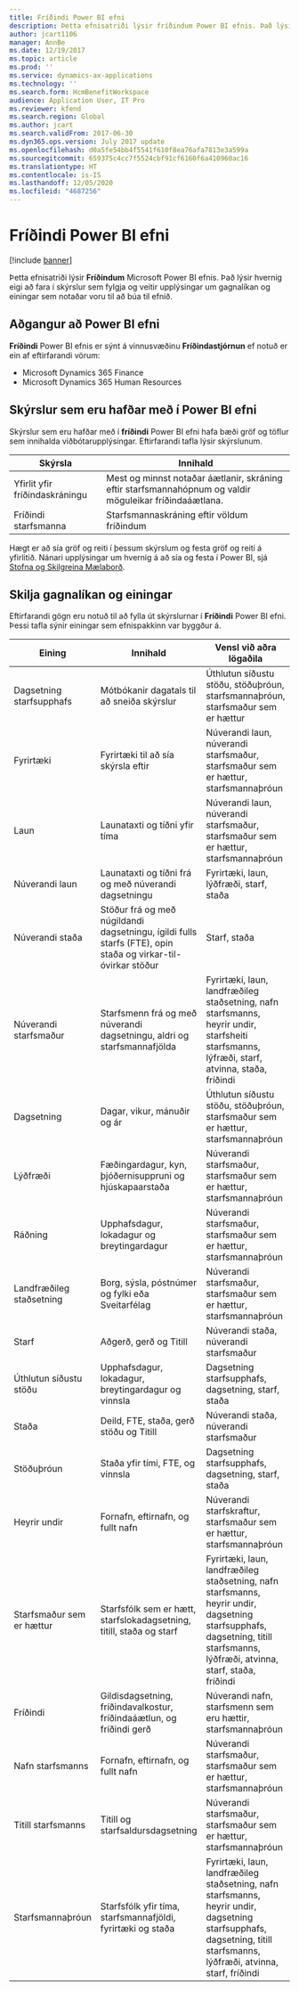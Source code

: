 ```yaml
---
title: Fríðindi Power BI efni
description: Þetta efnisatriði lýsir fríðindum Power BI efnis. Það lýsir hvernig eigi að fara í skýrslur sem fylgja og veitir upplýsingar um gagnalíkan og einingar sem notaðar voru til að búa til efnið.
author: jcart1106
manager: AnnBe
ms.date: 12/19/2017
ms.topic: article
ms.prod: ''
ms.service: dynamics-ax-applications
ms.technology: ''
ms.search.form: HcmBenefitWorkspace
audience: Application User, IT Pro
ms.reviewer: kfend
ms.search.region: Global
ms.author: jcart
ms.search.validFrom: 2017-06-30
ms.dyn365.ops.version: July 2017 update
ms.openlocfilehash: d0a5fe54bb4f5541f610f8ea76afa7813e3a599a
ms.sourcegitcommit: 659375c4cc7f5524cbf91cf6160f6a410960ac16
ms.translationtype: HT
ms.contentlocale: is-IS
ms.lasthandoff: 12/05/2020
ms.locfileid: "4687256"
---
```

# <a name="benefits-power-bi-content"></a>Fríðindi Power BI efni

[!include [banner](../includes/banner.md)]

Þetta efnisatriði lýsir **Fríðindum** Microsoft Power BI efnis. Það lýsir hvernig eigi að fara í skýrslur sem fylgja og veitir upplýsingar um gagnalíkan og einingar sem notaðar voru til að búa til efnið.

## <a name="accessing-the-power-bi-content"></a>Aðgangur að Power BI efni
**Fríðindi** Power BI efnis er sýnt á vinnusvæðinu **Fríðindastjórnun** ef notuð er ein af eftirfarandi vörum:

- Microsoft Dynamics 365 Finance
- Microsoft Dynamics 365 Human Resources

## <a name="reports-that-are-included-in-the-power-bi-content"></a>Skýrslur sem eru hafðar með í Power BI efni
Skýrslur sem eru hafðar með í **fríðindi** Power BI efni hafa bæði gröf og töflur sem innihalda viðbótarupplýsingar. Eftirfarandi tafla lýsir skýrslunum.

| Skýrsla                      | Innihald                                                                                       |
|-----------------------------|------------------------------------------------------------------------------------------------|
| Yfirlit yfir fríðindaskráningu | Mest og minnst notaðar áætlanir, skráning eftir starfsmannahópnum og valdir möguleikar fríðindaáætlana. |
| Fríðindi starfsmanna           | Starfsmannaskráning eftir völdum fríðindum                                                        |

Hægt er að sía gröf og reiti í þessum skýrslum og festa gröf og reiti á yfirlitið. Nánari upplýsingar um hvernig á að sía og festa í Power BI, sjá [Stofna og Skilgreina Mælaborð](https://powerbi.microsoft.com/guided-learning/powerbi-learning-4-2-create-configure-dashboards).

## <a name="understanding-the-data-model-and-entities"></a>Skilja gagnalíkan og einingar
Eftirfarandi gögn eru notuð til að fylla út skýrslurnar í **Fríðindi** Power BI efni. Þessi tafla sýnir einingar sem efnispakkinn var byggður á.

| Eining                   | Innihald                                                                                                   | Vensl við aðra lögaðila |
|--------------------------|------------------------------------------------------------------------------------------------------------|-----------------------------------|
| Dagsetning starfsupphafs          | Mótbókanir dagatals til að sneiða skýrslur                                                                          | Úthlutun síðustu stöðu, stöðuþróun, starfsmannaþróun, starfsmaður sem er hættur |
| Fyrirtæki                  | Fyrirtæki til að sía skýrsla eftir                                                                             | Núverandi laun, núverandi starfsmaður, starfsmaður sem er hættur, starfsmannaþróun |
| Laun             | Launataxti og tíðni yfir tíma                                                                           | Núverandi laun, núverandi starfsmaður, starfsmaður sem er hættur, starfsmannaþróun |
| Núverandi laun     | Launataxti og tíðni frá og með núverandi dagsetningu                                                              | Fyrirtæki, laun, lýðfræði, starf, staða |
| Núverandi staða         | Stöður frá og með núgildandi dagsetningu, ígildi fulls starfs (FTE), opin staða og virkar-til-óvirkar stöður | Starf, staða |
| Núverandi starfsmaður         | Starfsmenn frá og með núverandi dagsetningu, aldri og starfsmannafjölda                                                         | Fyrirtæki, laun, landfræðileg staðsetning, nafn starfsmanns, heyrir undir, starfsheiti starfsmanns, lýfræði, starf, atvinna, staða, fríðindi |
| Dagsetning                     | Dagar, vikur, mánuðir og ár                                                                             | Úthlutun síðustu stöðu, stöðuþróun, starfsmaður sem er hættur, starfsmannaþróun |
| Lýðfræði             | Fæðingardagur, kyn, þjóðernisuppruni og hjúskapaarstaða                                                   | Núverandi starfsmaður, starfsmaður sem er hættur, starfsmannaþróun |
| Ráðning               | Upphafsdagur, lokadagur og breytingardagur                                                                  | Núverandi starfsmaður, starfsmaður sem er hættur, starfsmannaþróun |
| Landfræðileg staðsetning      | Borg, sýsla, póstnúmer og fylki eða Sveitarfélag                                                           | Núverandi starfsmaður, starfsmaður sem er hættur, starfsmannaþróun |
| Starf                      | Aðgerð, gerð og Titill                                                                                  | Núverandi staða, núverandi starfsmaður |
| Úthlutun síðustu stöðu | Upphafsdagur, lokadagur, breytingardagur og vinnsla                                                           | Dagsetning starfsupphafs, dagsetning, starf, staða |
| Staða                 | Deild, FTE, staða, gerð stöðu og Titill                                                        | Núverandi staða, núverandi starfsmaður |
| Stöðuþróun           | Staða yfir tími, FTE, og vinnsla                                                                          | Dagsetning starfsupphafs, dagsetning, starf, staða |
| Heyrir undir               | Fornafn, eftirnafn, og fullt nafn                                                                       | Núverandi starfskraftur, starfsmaður sem er hættur, starfsmannaþróun |
| Starfsmaður sem er hættur      | Starfsfólk sem er hætt, starfslokadagsetning, titill, staða og starf                                           | Fyrirtæki, laun, landfræðileg staðsetning, nafn starfsmanns, heyrir undir, dagsetning starfsupphafs, dagsetning, titill starfsmanns, lýðfræði, atvinna, starf, staða, fríðindi |
| Fríðindi                 | Gildisdagsetning, fríðindavalkostur, fríðindaáætlun, og fríðindi gerð                                             | Núverandi nafn, starfsmenn sem eru hættir, starfsmannaþróun |
| Nafn starfsmanns            | Fornafn, eftirnafn, og fullt nafn                                                                       | Núverandi starfsmaður, starfsmaður sem er hættur, starfsmannaþróun |
| Titill starfsmanns           | Titill og starfsaldursdagsetning                                                                                   | Núverandi starfsmaður, starfsmaður sem er hættur, starfsmannaþróun |
| Starfsmannaþróun           | Starfsfólk yfir tíma, starfsmannafjöldi, fyrirtæki og staða                                                        | Fyrirtæki, laun, landfræðileg staðsetning, nafn starfsmanns, heyrir undir, dagsetning starfsupphafs, dagsetning, titill starfsmanns, lýðfræði, atvinna, starf, fríðindi |
